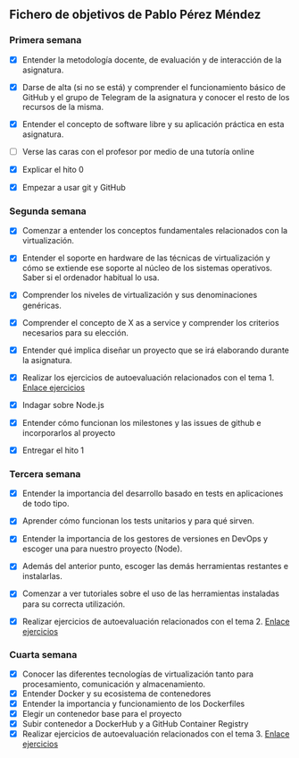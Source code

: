 ## Fichero de objetivos de Pablo Pérez Méndez

### Primera semana

- [X] Entender la metodología docente, de evaluación y de interacción de la asignatura.
- [X] Darse de alta (si no se está) y comprender el funcionamiento básico de GitHub y el grupo de Telegram de la asignatura y conocer el resto de los recursos de la misma.
- [X] Entender el concepto de software libre y su aplicación práctica en esta asignatura.
- [ ] Verse las caras con el profesor por medio de una tutoría online
- [X] Explicar el hito 0
- [X] Empezar a usar git y GitHub


### Segunda semana

- [X] Comenzar a entender los conceptos fundamentales relacionados con la virtualización.
- [X] Entender el soporte en hardware de las técnicas de virtualización y cómo se extiende ese soporte al núcleo de los sistemas operativos. Saber si el ordenador habitual lo usa.
- [X] Comprender los niveles de virtualización y sus denominaciones genéricas.
- [X] Comprender el concepto de X as a service y comprender los criterios necesarios para su elección.
- [X] Entender qué implica diseñar un proyecto que se irá elaborando durante la asignatura.
- [X] Realizar los ejercicios de autoevaluación relacionados con el tema 1.
  [Enlace ejercicios](https://github.com/Megatorpon/IV-Ejercicios-Autoevaluacion/blob/main/Tema_1)
- [X] Indagar sobre Node.js
- [X] Entender cómo funcionan los milestones y las issues de github e incorporarlos al proyecto
- [X] Entregar el hito 1


### Tercera semana

- [X] Entender la importancia del desarrollo basado en tests en aplicaciones de todo tipo.
- [X] Aprender cómo funcionan los tests unitarios y para qué sirven.
- [X] Entender la importancia de los gestores de versiones en DevOps y escoger una para nuestro proyecto (Node).
- [X] Además del anterior punto, escoger las demás herramientas restantes e instalarlas.
- [X] Comenzar a ver tutoriales sobre el uso de las herramientas instaladas para su correcta utilización.
- [X] Realizar ejercicios de autoevaluación relacionados con el tema 2.
  [Enlace ejercicios](https://github.com/Megatorpon/IV-Ejercicios-Autoevaluacion/blob/main/Tema_2)
  
 
 
### Cuarta semana

- [X] Conocer las diferentes tecnologías de virtualización tanto para procesamiento, comunicación y almacenamiento.
- [X] Entender Docker y su ecosistema de contenedores
- [X] Entender la importancia y funcionamiento de los Dockerfiles
- [X] Elegir un contenedor base para el proyecto
- [X] Subir contenedor a DockerHub y a GitHub Container Registry
- [X] Realizar ejercicios de autoevaluación relacionados con el tema 3.
  [Enlace ejercicios](https://github.com/Megatorpon/IV-Ejercicios-Autoevaluacion/tree/main/Tema_3)
